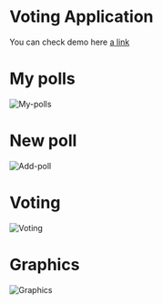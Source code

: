 # Voting Application

You can check demo here [a link](https://votingapp-e046f.firebaseapp.com)

# My polls

![My-polls](http://s8.hostingkartinok.com/uploads/images/2017/02/4c2192e05830d979837faa1b55908aeb.jpg)

# New poll

![Add-poll](http://s8.hostingkartinok.com/uploads/images/2017/02/2c6d4b7bbbb47ea5793cd9d5c19464b8.jpg)

# Voting

![Voting](http://s8.hostingkartinok.com/uploads/images/2017/02/c8036594d23b296058ad0fa1bc1b4298.jpg)

# Graphics

![Graphics](http://s8.hostingkartinok.com/uploads/images/2017/02/104098fee19ad8bb031788c5a60cb46c.jpg)
